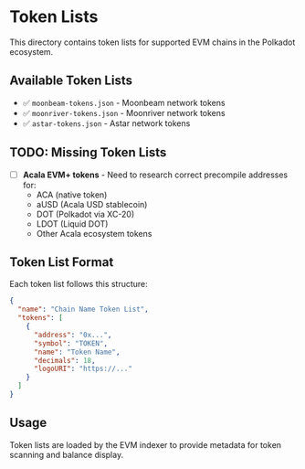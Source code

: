 # Token Lists

This directory contains token lists for supported EVM chains in the Polkadot ecosystem.

## Available Token Lists

- ✅ `moonbeam-tokens.json` - Moonbeam network tokens
- ✅ `moonriver-tokens.json` - Moonriver network tokens  
- ✅ `astar-tokens.json` - Astar network tokens

## TODO: Missing Token Lists

- [ ] **Acala EVM+ tokens** - Need to research correct precompile addresses for:
  - ACA (native token)
  - aUSD (Acala USD stablecoin)
  - DOT (Polkadot via XC-20)
  - LDOT (Liquid DOT)
  - Other Acala ecosystem tokens

## Token List Format

Each token list follows this structure:

```json
{
  "name": "Chain Name Token List",
  "tokens": [
    {
      "address": "0x...",
      "symbol": "TOKEN",
      "name": "Token Name",
      "decimals": 18,
      "logoURI": "https://..."
    }
  ]
}
```

## Usage

Token lists are loaded by the EVM indexer to provide metadata for token scanning and balance display.